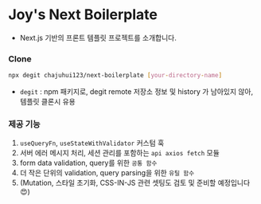 # Joy's Next Boilerplate

- Next.js 기반의 프론트 템플릿 프로젝트를 소개합니다.

### Clone

```bash
npx degit chajuhui123/next-boilerplate [your-directory-name]
```

- `degit` : npm 패키지로, degit remote 저장소 정보 및 history 가 남아있지 않아, 템플릿 클론시 유용

### 제공 기능

1. `useQueryFn`, `useStateWithValidator` 커스텀 훅
2. 서버 에러 메시지 처리, 세션 관리를 포함하는 `api axios fetch` 모듈
3. form data validation, query를 위한 `공통 함수`
4. 더 작은 단위의 validation, query parsing을 위한 `유틸 함수`
5. (Mutation, 스타일 초기화, CSS-IN-JS 관련 셋팅도 검토 및 준비할 예정입니다 😍)
